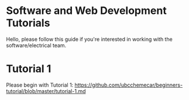 # Software and Web Development Tutorials
Hello, please follow this guide if you're interested in working with the software/electrical team.

# Tutorial 1
Please begin with Tutorial 1: https://github.com/ubcchemecar/beginners-tutorial/blob/master/tutorial-1.md
